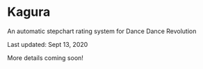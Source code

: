 # Kagura
An automatic stepchart rating system for Dance Dance Revolution

Last updated: Sept 13, 2020

More details coming soon!
